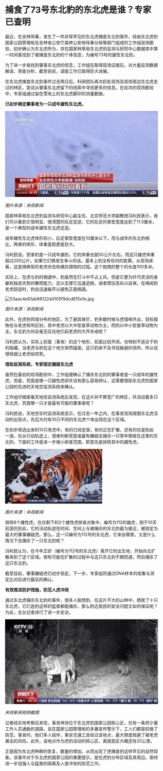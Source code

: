# 捕食了73号东北豹的东北虎是谁？专家已查明

最近，在吉林珲春，发生了一件非常罕见的东北虎捕食东北豹案件，经由东北虎豹国家公园管理局及吉林省公安厅森林公安局珲春分局等部门组成的工作组现场勘验，初步确认为东北虎所为，并在国家林草局东北虎豹监测与研究中心数据库中第一时间查找到了被捕食东北豹的个体信息，为编号73号的雄性东北豹。

为了进一步查找到肇事东北虎的信息，工作组在取得现场证据后，对大量监测数据解读、筛查分析，截至目前，调查工作已取得巨大进展。

在东北虎捕食东北豹事件过去两日后，科研团队再次赶赴现场及现场周边东北虎走过的林区，尝试从肇事东北虎留下的线索中寻找更多的信息。在初次的现场勘验中，专家组通过留在雪地上的东北虎脚印的测量数据，

**已初步确定肇事者为一只成年雄性东北虎。**

![e1e682a68647db029fd904d604ba5704.jpg](https://raw.githubusercontent.com/qqhsx/qqnews_image/main/2023/12/30/捕食了73号东北豹的东北虎是谁？专家已查明/e1e682a68647db029fd904d604ba5704.jpg)

 _图片来源：央视新闻_

国家林草局东北虎豹监测与研究中心副主任、北京师范大学副教授冯利民表示，我们可以看到它很明显、很清楚的后足足迹，它的后足的掌垫宽度达到了11.5厘米，是一个典型的成年雄性东北虎足迹。

成年雌性东北虎体形较小，后足掌垫宽度在10厘米以下。而与成年的东北豹相比，两者的体形、体重差距更是巨大。

冯利民说，受害豹是一只成年雄豹，它的体重也就50公斤左右。而这只雄虎体重超过200公斤。如果它们俩发生争斗的话，基本上豹没有任何的胜算。从现场来看，这是很典型的老虎伏击和捕杀猎物的过程。这个拖拽的整个的长度100多米。

实际上，在虎与豹的相遇中，豹虽然在打斗中不占上风，但是它更为纤巧灵活的身躯和独具优势的攀爬能力，足以支撑它迅速逃脱，或者爬往高处以自保，在嗅闻到老虎踪迹时，豹会迅速躲开以避免正面相遇。

![53aac4e61ab68122d4105f9dcd815e1e.jpg](https://raw.githubusercontent.com/qqhsx/qqnews_image/main/2023/12/30/捕食了73号东北豹的东北虎是谁？专家已查明/53aac4e61ab68122d4105f9dcd815e1e.jpg)

 _图片来源：央视新闻_

此外，在虎豹同域分布的地区，为了避其锋芒，豹多数时候与虎错峰外出，目标猎物也与老虎有所区别，其中老虎以大中型食草动物为主，而豹以中小型食草动物为主。东北豹为何会毫无征兆地引起老虎的大开杀戒呢？

冯利民认为，实际上前面（事发）的这个地形，前面比较开阔，也特别不适合于豹的隐藏。当老虎与豹在这个地方突然碰面，这只豹来不及寻找躲避的场所，所以说很快就让老虎给咬死。

**借助监测系统，专家锁定嫌疑东北虎**

虽然在最初的现场勘验中，工作组便确认了捕杀东北豹的肇事者是一只成年的雄性虎，但是，究竟是哪一只雄性虎却并没有那么容易辨认，这需要借助东北虎豹国家公园的先进的天地空监测系统来确认。

工作组仔细查看天地空监测系统后发现，在这片并不算宽广的林区，共活动着多只东北虎，究竟哪一只才是最有可能的肇事者呢？

冯利民说，天地空实时监测系统显示，在过去一年之内，在事发现场周围东北虎活动的出现点，先后大约有10只不同的东北虎个体出现在这个区域。

在初步筛选出来的10只老虎中，有的已经定居，有的正在扩散，还有的仅是到此一游。仅从行动轨迹上，很难判断究竟谁最有嫌疑去捕杀一只常年栖居在这里的东北豹，下面的工作是进一步缩小排查范围，即首先是排除其中的雌性虎。

![ace9ad17215403049776245555cf58b1.jpg](https://raw.githubusercontent.com/qqhsx/qqnews_image/main/2023/12/30/捕食了73号东北豹的东北虎是谁？专家已查明/ace9ad17215403049776245555cf58b1.jpg)

_图片来源：央视新闻_

排除8个雌性虎，在仅剩下的2个雄性虎排查对象中，编号为112的雄虎，刚于10天前游历到此，它的活动轨迹在时间、空间上与被捕杀的东北豹最为接近，被锁定为最大的肇事嫌疑虎。那么，这一只编号为112号的东北虎，它来自哪里，又是什么情况下去捕杀了一只东北豹呢？

冯利民认为，在今年正好（编号为112号的东北虎）离开它的出生地，开始向北扩散来到了这个区域。很有可能在扩散的过程中与这只东北豹不期而遇，然后捕杀了这只东北豹。

截至目前，肇事嫌疑虎已初步锁定，下一步，专家组将通过DNA样本的收集与测定比对后进行最后的确认。

**有效推进防护措施，防范人虎冲突**

通过东北虎捕杀东北豹的事件，很多人联想到，在这片不大的山林中，栖居了十只东北虎，它们连豹这样的猛兽都能捕杀，那么附近居民的安全问题又如何保证呢？为此，总台记者进行了进一步走访。

![dc405f043934fa7595d73ad63f34edc4.jpg](https://raw.githubusercontent.com/qqhsx/qqnews_image/main/2023/12/30/捕食了73号东北豹的东北虎是谁？专家已查明/dc405f043934fa7595d73ad63f34edc4.jpg)

 _央视新闻视频截图_

记者经实地考察后发现，事发林场位于东北虎豹国家公园核心区，仅有一条供少量工作人员通勤的道路，且在国家公园管理局的多番宣传警示下，工人们都提前做了防范，事发时，他们多人结伴，乘坐交通工具经过该地点，最大限度规避了被老虎袭击的风险。此外，该地点作为虎豹活动的核心区，离居民区大概还有20公里。

正是因为东北虎种群的恢复，数量的增加，从而出现了虎捕食豹这样罕见的自然现象。该事件对于东北虎豹国家公园的重要提示，是在虎豹分布区域及其周边，亟待进一步加强人与猛兽的隔离及人兽冲突的防范工作。

